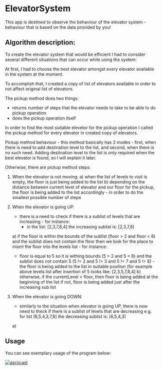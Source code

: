 # ElevatorSystem

This app is destined to observe the behaviour of the elevator system - behaviour that is based on the data provided by you!

## Algorithm description:

To create the elevator system that would be efficient I had to consider several different situations that can occur while using the system:

At first, I had to choose the best elevator amongst every elevator available in the system at the moment. 

To accomplish that, I created a copy of list of elevators available in order to not affect original list of elevators.

The pickup method does two things:
- returns number of steps that the elevator needs to take to be able to do pickup operation
- does the pickup operation itself 

In order to find the most suitable elevetor for the pickup operation I called the pickup method for every elevator in created copy of elevators.

Pickup method behaviour - this method basically has 2 modes - first, when there is need to add destination level to the list, and second, when there is no such need. 
Adding destination level to the list is only required when the best elevator is found, so I will explain it later.

Otherwise, there are pickup method steps:
1. When the elevator is not moving:
  a) when the list of levels to visit is empty, the floor is just being added to the list
  b) depending on the distance between current level of elevator and our floor for the pickup, the floor is being added to        the list accordingly - in order to do the smallest possible number of steps

2. When the elevator is going UP:
   - there is a need to check if there is a sublist of levels that are increasing - for instance:
      - in the list: [2,3,7,8,4] the increasing sublist is: [2,3,7,8]
      
   a) if the floor is within the bounds of the sublist (floor > 2 and floor < 8) and the sublist does not contain the floor         then we look for the place to insert the floor into the levels list - for instance:
      - floor is equal to 5 so it is withing bounds (5 > 2 and 5 < 8) and the sublist does not contain 5 (5 != 2 and 5 != 3         and 5 != 7 and 5 != 8) -
      the floor is being added to the list in suitable position (for example above levels list after insertion of 5 looks           like: [2,3,5,7,8,4]
   b) otherwise, if the currentLevel < floor, then floor is being added at the beginning of the list
                 if not, floor is being added just after the increasing sub list

3. When the elevator is going DOWN:
   - similarly to the situation when elevator is going UP, there is now need to theck if there is a sublist of levels that      are decreasing e.g. for list [6,5,4,3,7,8] the decreasing sublist is: [6,5,4,3]
   
   a)
      



## Usage 
You can see exemplary usage of the program below:

[![asciicast](https://asciinema.org/a/2aV0VJIeYUfNyT7wCCbQaJXmV.svg)](https://asciinema.org/a/2aV0VJIeYUfNyT7wCCbQaJXmV)
